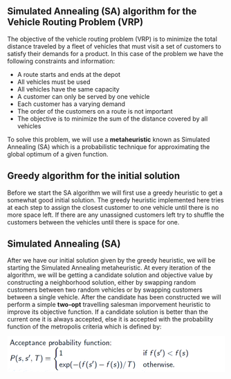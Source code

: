 ## Simulated Annealing (SA) algorithm for the Vehicle Routing Problem (VRP)

The objective of the vehicle routing problem (VRP) is to minimize the total distance
traveled by a fleet of vehicles that must visit a set of customers to satisfy their demands
for a product. In this case of the problem we have the following constraints and information:
- A route starts and ends at the depot
- All vehicles must be used
- All vehicles have the same capacity
- A customer can only be served by one vehicle
- Each customer has a varying demand
- The order of the customers on a route is not important
- The objective is to minimize the sum of the distance covered by all vehicles

To solve this problem, we will use a __metaheuristic__ known as Simulated Annealing (SA) which is a probabilistic technique for approximating the global optimum of a given function.

## Greedy algorithm for the initial solution
Before we start the SA algorithm we will first use a greedy heuristic to get a somewhat good initial solution. The greedy heuristic implemented here tries at each step to assign the closest customer to one vehicle until there is no more space left. If there are any unassigned customers left try to shuffle the customers between the vehicles until there is space for one.

## Simulated Annealing (SA)
After we have our initial solution given by the greedy heuristic, we will be starting the Simulated Annealing metaheuristic. At every iteration of the algorithm, we will be getting a candidate solution and objective value by constructing a neighborhood solution, either by swapping random customers between two random vehicles or by swapping customers between a single vehicle. After the candidate has been constructed we will perform a simple **two-opt** travelling salesman imporvement heuristic to improve its objective function. If a candidate solution is better than the current one it is always accepted, else it is accepted with the probability function of the metropolis criteria which is defined by:
<p align="center">
  <img src="metropolis criteria.PNG", width = 800 />
</p>
